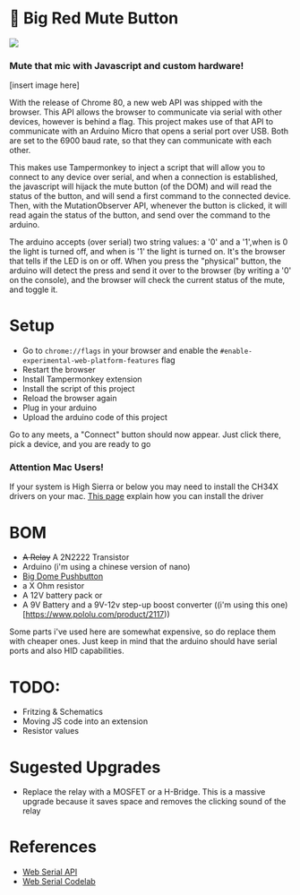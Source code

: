 # 🔴 Big Red Mute Button
![](https://www.google-analytics.com/collect?v=1&t=event&tid=UA-100869248-2&cid=555&ec=github&ea=pageview&el=big-red-mute-button&ev=1)

### Mute that mic with Javascript and custom hardware!

[insert image here]

With the release of Chrome 80, a new web API was shipped with the browser. This API allows the browser to communicate via serial with other devices, however is behind a flag. This project makes use of that API to communicate with an Arduino Micro that opens a serial port over USB. Both are set to the 6900 baud rate, so that they can communicate with each other. 

This makes use Tampermonkey to inject a script that will allow you to connect to any device over serial, and when a connection is established, the javascript will hijack the mute button (of the DOM) and will read the status of the button, and will send a first command to the connected device. Then, with the MutationObserver API, whenever the button is clicked, it will read again the status of the button, and send over the command to the arduino. 

The arduino accepts (over serial) two string values: a '0' and a '1',when is 0 the light is turned off, and when is '1' the light is turned on. It's the browser that tells if the LED is on or off. When you press the "physical" button, the arduino will detect the press and send it over to the browser (by writing a '0' on the console), and the browser will check the current status of the mute, and toggle it.

# Setup
- Go to ``chrome://flags`` in your browser and enable the ``#enable-experimental-web-platform-features`` flag
- Restart the browser
- Install Tampermonkey extension
- Install the script of this project  
- Reload the browser again
- Plug in your arduino
- Upload the arduino code of this project

Go to any meets, a "Connect" button should now appear. Just click there, pick a device, and you are ready to go

### Attention Mac Users!
If your system is High Sierra or below you may need to install the CH34X drivers on your mac. [This page](https://github.com/adrianmihalko/ch340g-ch34g-ch34x-mac-os-x-driver) explain how you can install the driver


# BOM
- ~~A Relay~~ A 2N2222 Transistor 
- Arduino (i'm using a chinese version of nano)
- [Big Dome Pushbutton](https://www.sparkfun.com/products/9181)
- a X Ohm resistor
- A 12V battery pack or
- A 9V Battery and a 9V-12v step-up boost converter ((i'm using this one)[https://www.pololu.com/product/2117))

Some parts i've used here are somewhat expensive, so do replace them with cheaper ones. Just keep in mind that the arduino should have serial ports and also HID capabilities.

# TODO:
- Fritzing & Schematics
- Moving JS code into an extension
- Resistor values

# Sugested Upgrades
- Replace the relay with a MOSFET or a H-Bridge. This is a massive upgrade because it saves space and removes the clicking sound of the relay


# References
- [Web Serial API](https://web.dev/serial/)
- [Web Serial Codelab](https://codelabs.developers.google.com/codelabs/web-serial/#0)

